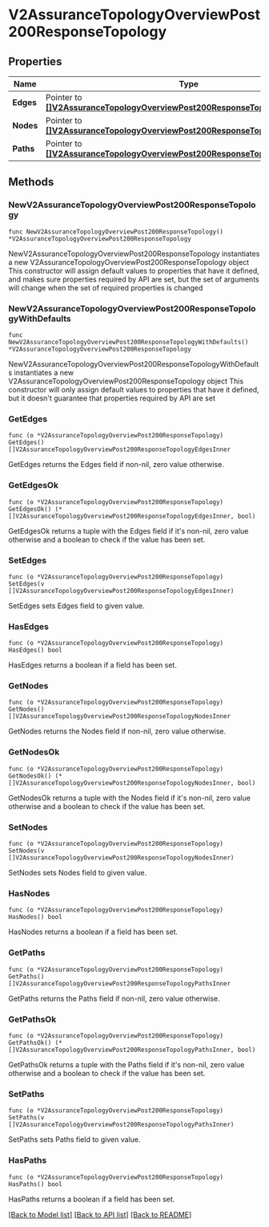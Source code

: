 # V2AssuranceTopologyOverviewPost200ResponseTopology

## Properties

Name | Type | Description | Notes
------------ | ------------- | ------------- | -------------
**Edges** | Pointer to [**[]V2AssuranceTopologyOverviewPost200ResponseTopologyEdgesInner**](V2AssuranceTopologyOverviewPost200ResponseTopologyEdgesInner.md) |  | [optional] 
**Nodes** | Pointer to [**[]V2AssuranceTopologyOverviewPost200ResponseTopologyNodesInner**](V2AssuranceTopologyOverviewPost200ResponseTopologyNodesInner.md) |  | [optional] 
**Paths** | Pointer to [**[]V2AssuranceTopologyOverviewPost200ResponseTopologyPathsInner**](V2AssuranceTopologyOverviewPost200ResponseTopologyPathsInner.md) |  | [optional] 

## Methods

### NewV2AssuranceTopologyOverviewPost200ResponseTopology

`func NewV2AssuranceTopologyOverviewPost200ResponseTopology() *V2AssuranceTopologyOverviewPost200ResponseTopology`

NewV2AssuranceTopologyOverviewPost200ResponseTopology instantiates a new V2AssuranceTopologyOverviewPost200ResponseTopology object
This constructor will assign default values to properties that have it defined,
and makes sure properties required by API are set, but the set of arguments
will change when the set of required properties is changed

### NewV2AssuranceTopologyOverviewPost200ResponseTopologyWithDefaults

`func NewV2AssuranceTopologyOverviewPost200ResponseTopologyWithDefaults() *V2AssuranceTopologyOverviewPost200ResponseTopology`

NewV2AssuranceTopologyOverviewPost200ResponseTopologyWithDefaults instantiates a new V2AssuranceTopologyOverviewPost200ResponseTopology object
This constructor will only assign default values to properties that have it defined,
but it doesn't guarantee that properties required by API are set

### GetEdges

`func (o *V2AssuranceTopologyOverviewPost200ResponseTopology) GetEdges() []V2AssuranceTopologyOverviewPost200ResponseTopologyEdgesInner`

GetEdges returns the Edges field if non-nil, zero value otherwise.

### GetEdgesOk

`func (o *V2AssuranceTopologyOverviewPost200ResponseTopology) GetEdgesOk() (*[]V2AssuranceTopologyOverviewPost200ResponseTopologyEdgesInner, bool)`

GetEdgesOk returns a tuple with the Edges field if it's non-nil, zero value otherwise
and a boolean to check if the value has been set.

### SetEdges

`func (o *V2AssuranceTopologyOverviewPost200ResponseTopology) SetEdges(v []V2AssuranceTopologyOverviewPost200ResponseTopologyEdgesInner)`

SetEdges sets Edges field to given value.

### HasEdges

`func (o *V2AssuranceTopologyOverviewPost200ResponseTopology) HasEdges() bool`

HasEdges returns a boolean if a field has been set.

### GetNodes

`func (o *V2AssuranceTopologyOverviewPost200ResponseTopology) GetNodes() []V2AssuranceTopologyOverviewPost200ResponseTopologyNodesInner`

GetNodes returns the Nodes field if non-nil, zero value otherwise.

### GetNodesOk

`func (o *V2AssuranceTopologyOverviewPost200ResponseTopology) GetNodesOk() (*[]V2AssuranceTopologyOverviewPost200ResponseTopologyNodesInner, bool)`

GetNodesOk returns a tuple with the Nodes field if it's non-nil, zero value otherwise
and a boolean to check if the value has been set.

### SetNodes

`func (o *V2AssuranceTopologyOverviewPost200ResponseTopology) SetNodes(v []V2AssuranceTopologyOverviewPost200ResponseTopologyNodesInner)`

SetNodes sets Nodes field to given value.

### HasNodes

`func (o *V2AssuranceTopologyOverviewPost200ResponseTopology) HasNodes() bool`

HasNodes returns a boolean if a field has been set.

### GetPaths

`func (o *V2AssuranceTopologyOverviewPost200ResponseTopology) GetPaths() []V2AssuranceTopologyOverviewPost200ResponseTopologyPathsInner`

GetPaths returns the Paths field if non-nil, zero value otherwise.

### GetPathsOk

`func (o *V2AssuranceTopologyOverviewPost200ResponseTopology) GetPathsOk() (*[]V2AssuranceTopologyOverviewPost200ResponseTopologyPathsInner, bool)`

GetPathsOk returns a tuple with the Paths field if it's non-nil, zero value otherwise
and a boolean to check if the value has been set.

### SetPaths

`func (o *V2AssuranceTopologyOverviewPost200ResponseTopology) SetPaths(v []V2AssuranceTopologyOverviewPost200ResponseTopologyPathsInner)`

SetPaths sets Paths field to given value.

### HasPaths

`func (o *V2AssuranceTopologyOverviewPost200ResponseTopology) HasPaths() bool`

HasPaths returns a boolean if a field has been set.


[[Back to Model list]](../README.md#documentation-for-models) [[Back to API list]](../README.md#documentation-for-api-endpoints) [[Back to README]](../README.md)



